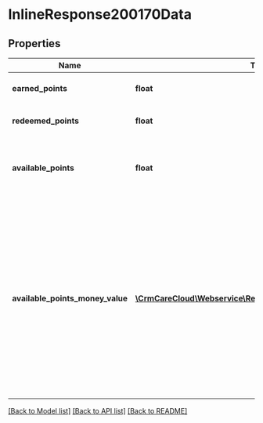 # InlineResponse200170Data

## Properties
Name | Type | Description | Notes
------------ | ------------- | ------------- | -------------
**earned_points** | **float** | Amount of earned points in time interval | [optional] 
**redeemed_points** | **float** | Amount of redeemed points in time interval | [optional] 
**available_points** | **float** | Amount of available points in the moment. Time interval has no influence to the result | [optional] 
**available_points_money_value** | [**\CrmCareCloud\Webservice\RestApi\Client\Model\MoneyValue[]**](MoneyValue.md) | Parameter shows money representation of the &#x27;available_points&#x27; parameter. CareCloud calculates money value for every system currency. The calculation is available only if the customer&#x27;s status allows a point payment. This setup is possible in CareCloud administration. | [optional] 

[[Back to Model list]](../../README.md#documentation-for-models) [[Back to API list]](../../README.md#documentation-for-api-endpoints) [[Back to README]](../../README.md)


